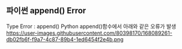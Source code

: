 ## 파이썬 append() Error
Type Error : append()
Python append()함수에서 아래와 같은 오류가 발생 
https://user-images.githubusercontent.com/80398170/168089261-db02fb6f-f9a7-4c87-89b4-1ed6454f2e4b.png
